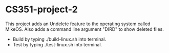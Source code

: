 # CS351-project-2

This project adds an Undelete feature to the operating system called MikeOS. Also adds a command line argument "DIRD" to show deleted files.
 - Build by typing ./build-linux.sh into terminal.
 - Test by typing ./test-linux.sh into terminal.
